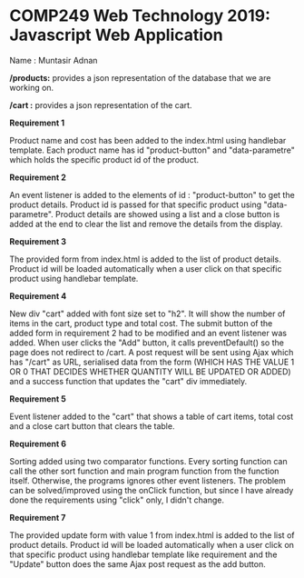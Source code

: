 COMP249 Web Technology 2019: Javascript Web Application
===
Name : Muntasir Adnan

<b>/products:</b> provides a json representation of the database that we are working on.

<b>/cart :</b> provides a json representation of the cart.

<b>Requirement 1</b>

Product name and cost has been added to the index.html using handlebar template. Each product name has id "product-button" and 
"data-parametre" which holds the specific product id of the product.

<b>Requirement 2</b>

An event listener is added to the elements of id : "product-button" to get the product details. Product
id is passed for that specific product using "data-parametre". Product details are showed using a list and 
a close button is added at the end to clear the list and remove the details from the display.

<b>Requirement 3</b>

The provided form from index.html is added to the list of product details. Product id will be loaded
automatically when a user click on that specific product using handlebar template.

<b>Requirement 4</b>

New div "cart" added with font size set to "h2". It will show the number of items in the cart, product type
and total cost. The submit button of the added form in requirement 2 had to be modified and an event listener
was added. When user clicks the "Add" button, it calls preventDefault() so the page does not redirect
to /cart.
A post request will be sent using Ajax which has "/cart" as URL, serialised data from the form (WHICH HAS THE VALUE 1 OR 0 THAT
DECIDES WHETHER QUANTITY WILL BE UPDATED OR ADDED) and a success function that updates the "cart"
div immediately.

<b>Requirement 5</b>

Event listener added to the "cart" that shows a table of cart items, total cost and a close cart button
that clears the table.

<b>Requirement 6</b>

Sorting added using two comparator functions. Every sorting function can call the other sort function and main program
function from the function itself. Otherwise, the programs ignores other event listeners. The problem
can be solved/improved using the onClick function, but since I have already done the requirements using "click" only,
I didn't change.

<b>Requirement 7</b>

The provided update form with value 1 from index.html is added to the list of product details. Product id will be loaded
automatically when a user click on that specific product using handlebar template like requirement and the "Update" button does
the same Ajax post request as the add button.

